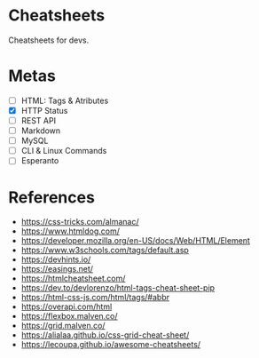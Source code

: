 # Cheatsheets

Cheatsheets for devs.

# Metas

-  [ ] HTML: Tags & Atributes
-  [x] HTTP Status
-  [ ] REST API
-  [ ] Markdown
-  [ ] MySQL
-  [ ] CLI & Linux Commands
-  [ ] Esperanto

# References

-  https://css-tricks.com/almanac/
-  https://www.htmldog.com/
-  https://developer.mozilla.org/en-US/docs/Web/HTML/Element
-  https://www.w3schools.com/tags/default.asp
-  https://devhints.io/
-  https://easings.net/
-  https://htmlcheatsheet.com/
-  https://dev.to/devlorenzo/html-tags-cheat-sheet-pip
-  https://html-css-js.com/html/tags/#abbr
-  https://overapi.com/html
-  https://flexbox.malven.co/
-  https://grid.malven.co/
-  https://alialaa.github.io/css-grid-cheat-sheet/
-  https://lecoupa.github.io/awesome-cheatsheets/
